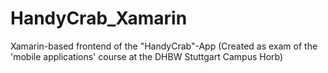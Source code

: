 # HandyCrab_Xamarin
Xamarin-based frontend of the "HandyCrab"-App (Created as exam of the 'mobile applications' course at the DHBW Stuttgart Campus Horb)
